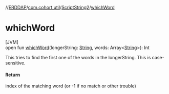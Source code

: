 //[ERDDAP](../../../index.md)/[com.cohort.util](../index.md)/[ScriptString2](index.md)/[whichWord](which-word.md)

# whichWord

[JVM]\
open fun [whichWord](which-word.md)(longerString: [String](https://docs.oracle.com/en/java/javase/17/docs/api/java.base/java/lang/String.html), words: Array&lt;[String](https://docs.oracle.com/en/java/javase/17/docs/api/java.base/java/lang/String.html)&gt;): Int

This tries to find the first one of the words in the longerString. This is case-sensitive.

#### Return

index of the matching word (or -1 if no match or other trouble)